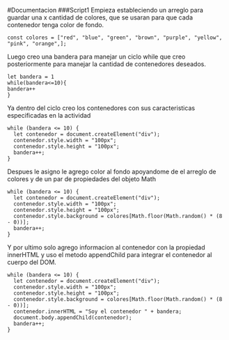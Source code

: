 #Documentacion
###Script1
Empieza estableciendo un arreglo para guardar una x cantidad de colores, que se usaran para que cada contenedor tenga color de fondo.
```
const colores = ["red", "blue", "green", "brown", "purple", "yellow", "pink", "orange",];
```
Luego creo una bandera para manejar un ciclo while que creo posteriormente para manejar la cantidad de contenedores deseados.
```
let bandera = 1
while(bandera<=10){
bandera++
}
```
Ya dentro del ciclo creo los contenedores con sus caracteristicas especificadas en la actividad
```
while (bandera <= 10) {
  let contenedor = document.createElement("div");
  contenedor.style.width = "100px";
  contenedor.style.height = "100px";
  bandera++;
}
```
Despues le asigno le agrego color al fondo apoyandome de el arreglo de colores y de un par de propiedades del objeto Math
```
while (bandera <= 10) {
  let contenedor = document.createElement("div");
  contenedor.style.width = "100px";
  contenedor.style.height = "100px";
  contenedor.style.background = colores[Math.floor(Math.random() * (8 - 0))];
  bandera++;
}
```
Y por ultimo solo agrego informacion al contenedor con la propiedad innerHTML y uso el metodo appendChild para integrar el contenedor al cuerpo del DOM.
```
while (bandera <= 10) {
  let contenedor = document.createElement("div");
  contenedor.style.width = "100px";
  contenedor.style.height = "100px";
  contenedor.style.background = colores[Math.floor(Math.random() * (8 - 0))];
  contenedor.innerHTML = "Soy el contenedor " + bandera;
  document.body.appendChild(contenedor);
  bandera++;
}
```